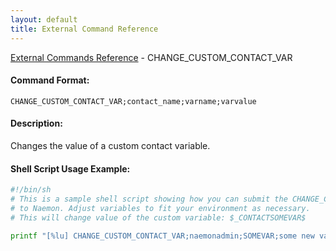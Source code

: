 ```yaml
---
layout: default
title: External Command Reference
---
```


<!--
************************************************
* AUTO GENERATED PAGE - USE ./update SCRIPT
************************************************
-->

<span class="glyphicon glyphicon-arrow-up"></span><a href="index.html"> External Commands Reference</a> - CHANGE_CUSTOM_CONTACT_VAR<br>


#### Command Format:

`CHANGE_CUSTOM_CONTACT_VAR;contact_name;varname;varvalue`

#### Description:

Changes the value of a custom contact variable.

#### Shell Script Usage Example:

```sh
#!/bin/sh
# This is a sample shell script showing how you can submit the CHANGE_CUSTOM_CONTACT_VAR command
# to Naemon. Adjust variables to fit your environment as necessary.
# This will change value of the custom variable: $_CONTACTSOMEVAR$

printf "[%lu] CHANGE_CUSTOM_CONTACT_VAR;naemonadmin;SOMEVAR;some new value\n" `date +%s` > /var/lib/naemon/naemon.cmd
```



